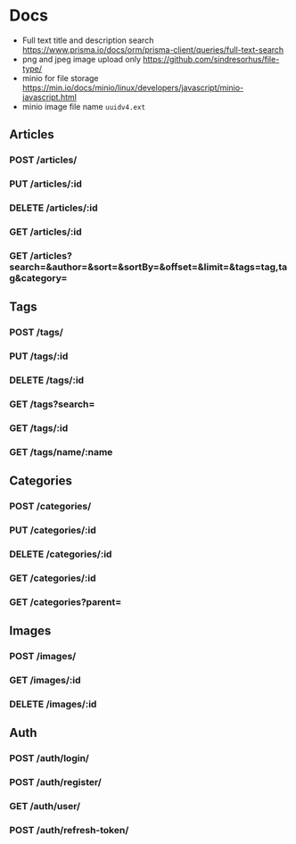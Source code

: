 # Docs

-   Full text title and description search https://www.prisma.io/docs/orm/prisma-client/queries/full-text-search
-   png and jpeg image upload only https://github.com/sindresorhus/file-type/
-   minio for file storage https://min.io/docs/minio/linux/developers/javascript/minio-javascript.html
-   minio image file name `uuidv4.ext`

## Articles

### POST /articles/

### PUT /articles/:id

### DELETE /articles/:id

### GET /articles/:id

### GET /articles?search=&author=&sort=&sortBy=&offset=&limit=&tags=tag,tag&category=

## Tags

### POST /tags/

### PUT /tags/:id

### DELETE /tags/:id

### GET /tags?search=

### GET /tags/:id

### GET /tags/name/:name

## Categories

### POST /categories/

### PUT /categories/:id

### DELETE /categories/:id

### GET /categories/:id

### GET /categories?parent=

## Images

### POST /images/

### GET /images/:id

### DELETE /images/:id

## Auth

### POST /auth/login/

### POST /auth/register/

### GET /auth/user/

### POST /auth/refresh-token/
